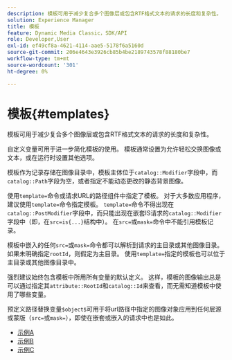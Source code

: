 ```yaml
---
description: 模板可用于减少复合多个图像层或包含RTF格式文本的请求的长度和复杂性。
solution: Experience Manager
title: 模板
feature: Dynamic Media Classic，SDK/API
role: Developer,User
exl-id: ef49cf8a-4621-4114-aae5-5178f6a5160d
source-git-commit: 206e4643e3926cb85b4be2189743578f88180be7
workflow-type: tm+mt
source-wordcount: '301'
ht-degree: 0%

---
```


# 模板{#templates}

模板可用于减少复合多个图像层或包含RTF格式文本的请求的长度和复杂性。

自定义变量可用于进一步简化模板的使用。 模板通常设置为允许轻松交换图像或文本，或在运行时设置其他选项。

模板作为记录存储在图像目录中，模板主体位于`catalog::Modifier`字段中，而`catalog::Path`字段为空，或者指定不能动态更改的静态背景图像。

使用`template=`命令或请求URL的路径组件中指定了模板。 对于大多数应用程序，建议使用`template=`命令指定模板。 `template=`命令不得出现在`catalog::PostModifier`字段中，而只能出现在嵌套IS请求的`catalog::Modifier`字段中（即，在`src=is{...}`结构中）。 在`src=`或`mask=`命令中不能引用模板记录。

模板中嵌入的任何`src=`或`mask=`命令都可以解析到请求的主目录或其他图像目录。 如果未明确指定`rootId`，则假定为主目录。 使用`template=`指定的模板也可以位于主目录或其他图像目录中。

强烈建议始终包含模板中所用所有变量的默认定义。 这样，模板的图像输出总是可以通过指定其`attribute::RootId`和`catalog::Id`来查看，而无需知道模板中使用了哪些变量。

预定义路径替换变量`$object$`可用于将url路径中指定的图像对象应用到任何层源或蒙版（`src=`或`mask=`），即使在嵌套或嵌入的请求中也是如此。

* [示例A](r-example-a.md)
* [示例B](r-example-b.md)
* [示例C](r-example-c.md)
